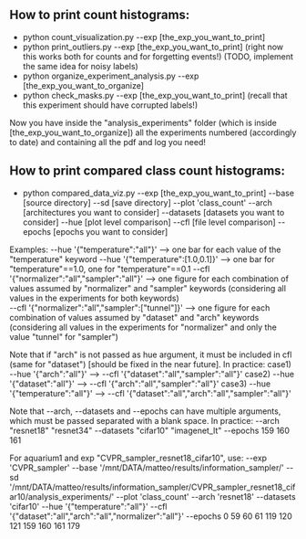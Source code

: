 ## How to print count histograms:
* python count_visualization.py --exp [the_exp_you_want_to_print]
* python print_outliers.py --exp [the_exp_you_want_to_print]  (right now this works both for counts and for forgetting events!) (TODO, implement the same idea for noisy labels)
* python organize_experiment_analysis.py --exp [the_exp_you_want_to_organize]
* python check_masks.py --exp [the_exp_you_want_to_print]    (recall that this experiment should have corrupted labels!)

Now you have inside the "analysis_experiments" folder (which is inside [the_exp_you_want_to_organize]) all the experiments numbered (accordingly to date) and containing all the pdf and log you need!



## How to print compared class count histograms:
* python compared_data_viz.py --exp [the_exp_you_want_to_print] --base [source directory] --sd [save directory] --plot 'class_count' --arch [architectures you want to consider] --datasets [datasets you want to consider] --hue [plot level comparison] --cfl [file level comparison] --epochs [epochs you want to consider]

Examples:
--hue '{"temperature":"all"}'						-->		one bar for each value of the "temperature" keyword
--hue '{"temperature":[1.0,0.1]}'					-->		one bar for "temperature"==1.0, one for "temperature"==0.1
--cfl '{"normalizer":"all","sampler":"all"}'		-->		one figure for each combination of values assumed by "normalizer" and "sampler" keywords (considering all values in the experiments for both keywords)		
--cfl '{"normalizer":"all","sampler":["tunnel"]}'	-->		one figure for each combination of values assumed by "dataset" and "arch" keywords (considering all values in the experiments for "normalizer" and only the value "tunnel" for "sampler")		

Note that if "arch" is not passed as hue argument, it must be included in cfl (same for "dataset") [should be fixed in the near future]. In practice:
case1) --hue '{"arch":"all"}'			-->		--cfl '{"dataset":"all","sampler":"all"}'
case2) --hue '{"dataset":"all"}'		-->		--cfl '{"arch":"all","sampler":"all"}'
case3) --hue '{"temperature":"all"}'	-->		--cfl '{"dataset":"all","arch":"all","sampler":"all"}'

Note that --arch, --datasets and --epochs can have multiple arguments, which must be passed separated with a blank space. In practice:
--arch "resnet18" "resnet34"
--datasets "cifar10" "imagenet_lt"
--epochs 159 160 161

For aquarium1 and exp "CVPR_sampler_resnet18_cifar10", use:
--exp 'CVPR_sampler'
--base '/mnt/DATA/matteo/results/information_sampler/'
--sd '/mnt/DATA/matteo/results/information_sampler/CVPR_sampler_resnet18_cifar10/analysis_experiments/'
--plot 'class_count' 
--arch 'resnet18' 
--datasets 'cifar10' 
--hue '{"temperature":"all"}' 
--cfl '{"dataset":"all","arch":"all","normalizer":"all"}' 
--epochs 0 59 60 61 119 120 121 159 160 161 179
